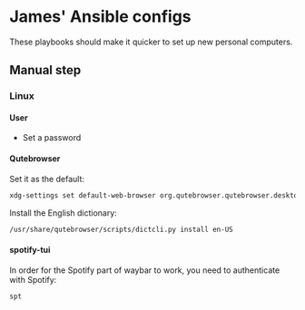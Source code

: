 # James' Ansible configs

These playbooks should make it quicker to set up new personal computers.

## Manual step

### Linux

#### User

- Set a password

#### Qutebrowser

Set it as the default:

```bash
xdg-settings set default-web-browser org.qutebrowser.qutebrowser.desktop
```

Install the English dictionary:

```bash
/usr/share/qutebrowser/scripts/dictcli.py install en-US
```

#### spotify-tui

In order for the Spotify part of waybar to work, you need to authenticate with
Spotify:

```bash
spt
```
